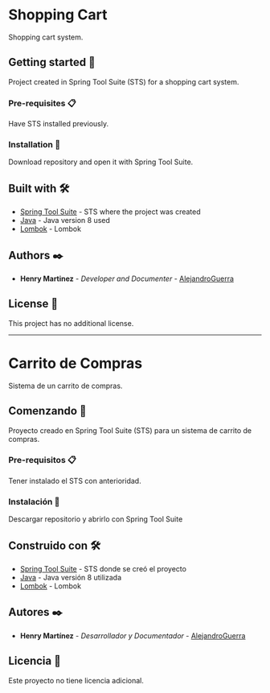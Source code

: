 # Shopping Cart

Shopping cart system.

## Getting started 🚀

Project created in Spring Tool Suite (STS) for a shopping cart system.

### Pre-requisites 📋

Have STS installed previously.

### Installation 🔧

Download repository and open it with Spring Tool Suite.

## Built with 🛠️

* [Spring Tool Suite](https://spring.io) - STS where the project was created
* [Java](https://www.oracle.com/java/technologies/downloads/) - Java version 8 used
* [Lombok](https://projectlombok.org) - Lombok

## Authors ✒️

* **Henry Martinez** - *Developer and Documenter* - [AlejandroGuerra](https://github.com/HenryAlejandroGuerra)

## License 📄

This project has no additional license.

---

# Carrito de Compras

Sistema de un carrito de compras.

## Comenzando 🚀

Proyecto creado en Spring Tool Suite (STS) para un sistema de carrito de compras.

### Pre-requisitos 📋

Tener instalado el STS con anterioridad.

### Instalación 🔧

Descargar repositorio y abrirlo con Spring Tool Suite

## Construido con 🛠️

* [Spring Tool Suite](https://spring.io) - STS donde se creó el proyecto
* [Java](https://www.oracle.com/java/technologies/downloads/) - Java versión 8 utilizada
* [Lombok](https://projectlombok.org) - Lombok

## Autores ✒️

* **Henry Martínez** - *Desarrollador y Documentador* - [AlejandroGuerra](https://github.com/HenryAlejandroGuerra)

## Licencia 📄

Este proyecto no tiene licencia adicional.